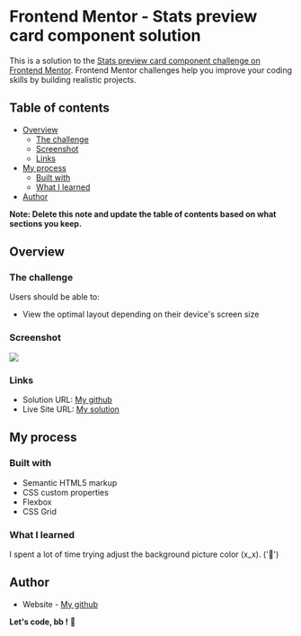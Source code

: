 # Frontend Mentor - Stats preview card component solution

This is a solution to the [Stats preview card component challenge on Frontend Mentor](https://www.frontendmentor.io/challenges/stats-preview-card-component-8JqbgoU62). Frontend Mentor challenges help you improve your coding skills by building realistic projects. 

## Table of contents

- [Overview](#overview)
  - [The challenge](#the-challenge)
  - [Screenshot](#screenshot)
  - [Links](#links)
- [My process](#my-process)
  - [Built with](#built-with)
  - [What I learned](#what-i-learned)
- [Author](#author)


**Note: Delete this note and update the table of contents based on what sections you keep.**

## Overview

### The challenge

Users should be able to:

- View the optimal layout depending on their device's screen size

### Screenshot

![](./screenshot.jpg)



### Links

- Solution URL: [My github](https://github.com/hemanuela/stats-preview-card-component-main)
- Live Site URL: [My solution](https://hemanuela.github.io/stats-preview-card-component-main/)

## My process

### Built with

- Semantic HTML5 markup
- CSS custom properties
- Flexbox
- CSS Grid


### What I learned

I spent a lot of time trying adjust the background picture color (x_x).
('🎉')


## Author

- Website - [My github](https://github.com/hemanuela)




**Let's code, bb !** 🚀
